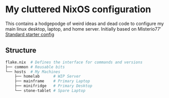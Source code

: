 # My cluttered NixOS configuration
This contains a hodgepodge of weird ideas and dead code to configure my main linux desktop, laptop, and home server.
Initially based on Misterio77' [Standard starter config](https://github.com/Misterio77/nix-starter-configs)

## Structure
```bash
flake.nix  # Defines the interface for commands and versions
├── common # Reusable bits
└── hosts  # My Machines
    ├── homelab      # WIP Server
    ├── mainframe    # Primary Laptop
    ├── minifridge   # Primary Desktop
    └── stone-tablet # Spare Laptop
```
